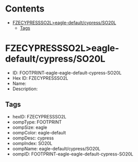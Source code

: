 



Contents
========

* [FZECYPRESSSO2L>eagle-default/cypress/SO20L](#fzecypressso2leagle-defaultcypressso20l)
	* [Tags](#tags)

# FZECYPRESSSO2L>eagle-default/cypress/SO20L

- ID: FOOTPRINT-eagle-eagle-default-cypress-SO20L
- Hex ID: FZECYPRESSSO2L
- Name: 
- Description: 

## Tags

- hexID: FZECYPRESSSO2L
- oompType: FOOTPRINT
- oompSize: eagle
- oompColor: eagle-default
- oompDesc: cypress
- oompIndex: SO20L
- oompName: eagle-default/cypress/SO20L
- oompID: FOOTPRINT-eagle-eagle-default-cypress-SO20L

